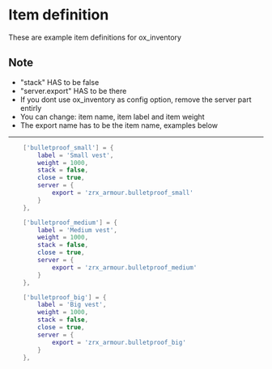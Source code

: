 # Item definition

These are example item definitions for ox_inventory

## Note

- "stack" HAS to be false
- "server.export" HAS to be there
- If you dont use ox_inventory as config option, remove the server part entirly
- You can change: item name, item label and item weight
- The export name has to be the item name, examples below

---

```lua
    ['bulletproof_small'] = {
		label = 'Small vest',
		weight = 1000,
		stack = false,
		close = true,
		server = {
			export = 'zrx_armour.bulletproof_small'
		}
	},

	['bulletproof_medium'] = {
		label = 'Medium vest',
		weight = 1000,
		stack = false,
		close = true,
		server = {
			export = 'zrx_armour.bulletproof_medium'
		}
	},

	['bulletproof_big'] = {
		label = 'Big vest',
		weight = 1000,
		stack = false,
		close = true,
		server = {
			export = 'zrx_armour.bulletproof_big'
		}
	},
```
